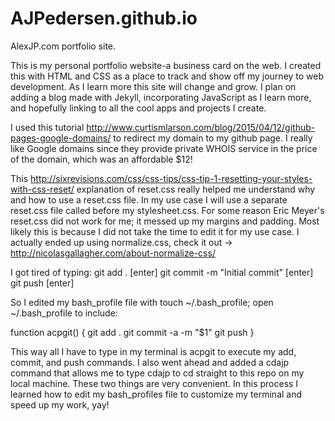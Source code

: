 # AJPedersen.github.io
AlexJP.com portfolio site.

This is my personal portfolio website-a business card on the web. I created this with HTML and CSS as a place to track and show off my journey to web development. As I learn more this site will change and grow. I plan on adding a blog made with Jekyll, incorporating JavaScript as I learn more, and hopefully linking to all the cool apps and projects I create.

I used this tutorial http://www.curtismlarson.com/blog/2015/04/12/github-pages-google-domains/ to redirect my domain to my github page. I really like Google domains since they provide private WHOIS service in the price of the domain, which was an affordable $12!

This http://sixrevisions.com/css/css-tips/css-tip-1-resetting-your-styles-with-css-reset/ explanation of reset.css really helped me understand why and how to use a reset.css file. In my use case I will use a separate reset.css file called before my stylesheet.css. For some reason Eric Meyer's reset.css did not work for me; it messed up my margins and padding. Most likely this is because I did not take the time to edit it for my use case. I actually ended up using normalize.css, check it out -> http://nicolasgallagher.com/about-normalize-css/

I got tired of typing:
git add .
[enter]
git commit -m "Initial commit"
[enter]
git push
[enter]

So I edited my bash_profile file with touch ~/.bash_profile; open ~/.bash_profile to include:

function acpgit() {
    git add .
    git commit -a -m "$1"
    git push
}

This way all I have to type in my terminal is acpgit to execute my add, commit, and push commands. I also went ahead and added a cdajp command that allows me to type cdajp to cd straight to this repo on my local machine. These two things are very convenient. In this process I learned how to edit my bash_profiles file to customize my terminal and speed up my work, yay!

